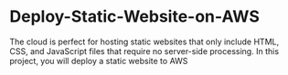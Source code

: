 # Deploy-Static-Website-on-AWS
The cloud is perfect for hosting static websites that only include HTML, CSS, and JavaScript files that require no server-side processing. In this project, you will deploy a static website to AWS

